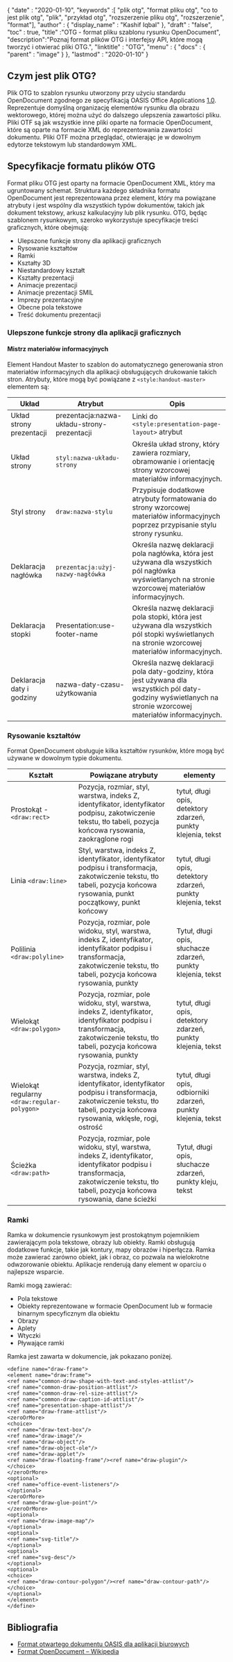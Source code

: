 {
  "date" : "2020-01-10",
  "keywords" :[ "plik otg", "format pliku otg", "co to jest plik otg", "plik", "przykład otg", "rozszerzenie pliku otg", "rozszerzenie", "format"],
  "author" : {
    "display_name" : "Kashif Iqbal"
},
  "draft" : "false",
  "toc" : true,
  "title" :"OTG - format pliku szablonu rysunku OpenDocument",
  "description":"Poznaj format plików OTG i interfejsy API, które mogą tworzyć i otwierać pliki OTG.",
  "linktitle" : "OTG",
  "menu" : {
    "docs" : {
      "parent" : "image"
}
},
  "lastmod" : "2020-01-10"
}

## Czym jest plik OTG?

Plik OTG to szablon rysunku utworzony przy użyciu standardu OpenDocument zgodnego ze specyfikacją OASIS Office Applications [1.0](https://www.oasis-open.org/committees/download.php/12572/OpenDocument-v1.0-os.pdf). Reprezentuje domyślną organizację elementów rysunku dla obrazu wektorowego, której można użyć do dalszego ulepszenia zawartości pliku. Pliki OTF są jak wszystkie inne pliki oparte na formacie OpenDocument, które są oparte na formacie XML do reprezentowania zawartości dokumentu. Pliki OTF można przeglądać, otwierając je w dowolnym edytorze tekstowym lub standardowym XML.

## Specyfikacje formatu plików OTG ##

Format pliku OTG jest oparty na formacie OpenDocument XML, który ma ugruntowany schemat. Struktura każdego składnika formatu OpenDocument jest reprezentowana przez element, który ma powiązane atrybuty i jest wspólny dla wszystkich typów dokumentów, takich jak dokument tekstowy, arkusz kalkulacyjny lub plik rysunku. OTG, będąc szablonem rysunkowym, szeroko wykorzystuje specyfikacje treści graficznych, które obejmują:

* Ulepszone funkcje strony dla aplikacji graficznych
* Rysowanie kształtów
* Ramki
* Kształty 3D
* Niestandardowy kształt
* Kształty prezentacji
* Animacje prezentacji
* Animacje prezentacji SMIL
* Imprezy prezentacyjne
* Obecne pola tekstowe
* Treść dokumentu prezentacji

### Ulepszone funkcje strony dla aplikacji graficznych ###
#### Mistrz materiałów informacyjnych ####

Element Handout Master to szablon do automatycznego generowania stron materiałów informacyjnych dla aplikacji obsługujących drukowanie takich stron.
Atrybuty, które mogą być powiązane z `<style:handout-master> ` elementem są:

|Układ|Atrybut|Opis
---|---|---|
|Układ strony prezentacji|prezentacja:nazwa-układu-strony-prezentacji|Linki do `<style:presentation-page-layout>`  atrybut
|Układ strony|`styl:nazwa-układu-strony` | Określa układ strony, który zawiera rozmiary, obramowanie i orientację strony wzorcowej materiałów informacyjnych.
|Styl strony|`draw:nazwa-stylu`|Przypisuje dodatkowe atrybuty formatowania do strony wzorcowej materiałów informacyjnych poprzez przypisanie stylu strony rysunku.|
|Deklaracja nagłówka| `prezentacja:użyj-nazwy-nagłówka`| Określa nazwę deklaracji pola nagłówka, która jest używana dla wszystkich pól nagłówka wyświetlanych na stronie wzorcowej materiałów informacyjnych.
|Deklaracja stopki| Presentation:use-footer-name|Określa nazwę deklaracji pola stopki, która jest używana dla wszystkich pól stopki wyświetlanych na stronie wzorcowej materiałów informacyjnych.
|Deklaracja daty i godziny|nazwa-daty-czasu-użytkowania|Określa nazwę deklaracji pola daty-godziny, która jest używana dla wszystkich pól daty-godziny wyświetlanych na stronie wzorcowej materiałów informacyjnych.

### Rysowanie kształtów ###
Format OpenDocument obsługuje kilka kształtów rysunków, które mogą być używane w dowolnym typie dokumentu.

|Kształt|Powiązane atrybuty| elementy
---|---|---|
Prostokąt - `<draw:rect> `|Pozycja, rozmiar, styl, warstwa, indeks Z, identyfikator, identyfikator podpisu, zakotwiczenie tekstu, tło tabeli, pozycja końcowa rysowania, zaokrąglone rogi|tytuł, długi opis, detektory zdarzeń, punkty klejenia, tekst
Linia `<draw:line> `|Styl, warstwa, indeks Z, identyfikator, identyfikator podpisu i transformacja, zakotwiczenie tekstu, tło tabeli, pozycja końcowa rysowania, punkt początkowy, punkt końcowy|tytuł, długi opis, detektory zdarzeń, punkty klejenia, tekst
Polilinia `<draw:polyline> `| Pozycja, rozmiar, pole widoku, styl, warstwa, indeks Z, identyfikator, identyfikator podpisu i transformacja, zakotwiczenie tekstu, tło tabeli, pozycja końcowa rysowania, punkty| Tytuł, długi opis, słuchacze zdarzeń, punkty klejenia, tekst
Wielokąt `<draw:polygon> `|Pozycja, rozmiar, pole widoku, styl, warstwa, indeks Z, identyfikator, identyfikator podpisu i transformacja, zakotwiczenie tekstu, tło tabeli, pozycja końcowa rysowania, punkty|tytuł, długi opis, detektory zdarzeń, punkty klejenia, tekst
|Wielokąt regularny `<draw:regular-polygon> `|Pozycja, rozmiar, styl, warstwa, indeks Z, identyfikator, identyfikator podpisu i transformacja, zakotwiczenie tekstu, tło tabeli, pozycja końcowa rysowania, wklęsłe, rogi, ostrość|tytuł, długi opis, odbiorniki zdarzeń, punkty klejenia, tekst
|Ścieżka `<draw:path> `|Pozycja, rozmiar, pole widoku, styl, warstwa, indeks Z, identyfikator, identyfikator podpisu i transformacja, zakotwiczenie tekstu, tło tabeli, pozycja końcowa rysowania, dane ścieżki| Tytuł, długi opis, słuchacze zdarzeń, punkty kleju, tekst

### Ramki ###
Ramka w dokumencie rysunkowym jest prostokątnym pojemnikiem zawierającym pola tekstowe, obrazy lub obiekty. Ramki obsługują dodatkowe funkcje, takie jak kontury, mapy obrazów i hiperłącza. Ramka może zawierać zarówno obiekt, jak i obraz, co pozwala na wielokrotne odwzorowanie obiektu. Aplikacje renderują dany element w oparciu o najlepsze wsparcie.

Ramki mogą zawierać:
* Pola tekstowe
* Obiekty reprezentowane w formacie OpenDocument lub w formacie binarnym specyficznym dla obiektu
* Obrazy
* Aplety
* Wtyczki
* Pływające ramki

Ramka jest zawarta w dokumencie, jak pokazano poniżej.

```
<define name="draw-frame">
<element name="draw:frame">
<ref name="common-draw-shape-with-text-and-styles-attlist"/>
<ref name="common-draw-position-attlist"/>
<ref name="common-draw-rel-size-attlist"/>
<ref name="common-draw-caption-id-attlist"/>
<ref name="presentation-shape-attlist"/>
<ref name="draw-frame-attlist"/>
<zeroOrMore>
<choice>
<ref name="draw-text-box"/>
<ref name="draw-image"/>
<ref name="draw-object"/>
<ref name="draw-object-ole"/>
<ref name="draw-applet"/>
<ref name="draw-floating-frame"/><ref name="draw-plugin"/>
</choice>
</zeroOrMore>
<optional>
<ref name="office-event-listeners"/>
</optional>
<zeroOrMore>
<ref name="draw-glue-point"/>
</zeroOrMore>
<optional>
<ref name="draw-image-map"/>
</optional>
<optional>
<ref name="svg-title"/>
</optional>
<optional>
<ref name="svg-desc"/>
</optional>
<optional>
<choice>
<ref name="draw-contour-polygon"/><ref name="draw-contour-path"/>
</choice>
</optional>
</element>
</define>
```

## Bibliografia ##
* [Format otwartego dokumentu OASIS dla aplikacji biurowych](https://www.oasis-open.org/committees/tc_home.php?wg_abbrev=office)
* [Format OpenDocument – Wikipedia](https://en.wikipedia.org/wiki/OpenDocument)

